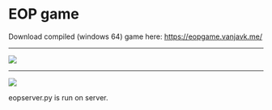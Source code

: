 # EOP game

Download compiled (windows 64) game here: https://eopgame.vanjavk.me/

<hr>

[![](https://i.imgur.com/cbpSR9H.gif)](http://www.youtube.com/watch?v=WEBAJPF6UdU "EOP demonstration")

<hr>

[![](http://img.youtube.com/vi/WEBAJPF6UdU/0.jpg)](http://www.youtube.com/watch?v=WEBAJPF6UdU "EOP demonstration")

eopserver.py is run on server.
